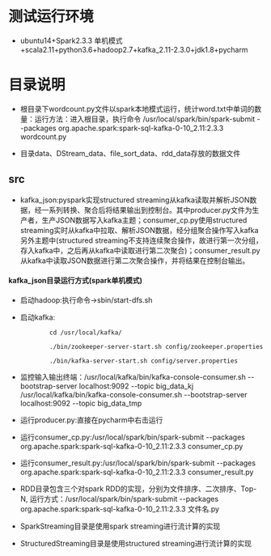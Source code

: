 
# 测试运行环境
- ubuntu14+Spark2.3.3 单机模式+scala2.11+python3.6+hadoop2.7+kafka_2.11-2.3.0+jdk1.8+pycharm


# 目录说明
- 根目录下wordcount.py文件以spark本地模式运行，统计word.txt中单词的数量：运行方法：进入根目录，执行命令 
  /usr/local/spark/bin/spark-submit --packages org.apache.spark:spark-sql-kafka-0-10_2.11:2.3.3 wordcount.py

- 目录data、DStream_data、file_sort_data、rdd_data存放的数据文件

## src
- kafka_json:pyspark实现structured streaming从kafka读取并解析JSON数据，经一系列转换、聚合后将结果输出到控制台。其中producer.py文件为生产者，生产JSON数据写入kafka主题；consumer_cp.py使用structured streaming实时从kafka中拉取、解析JSON数据，经分组聚合操作写入kafka另外主题中(structured streaming不支持连续聚合操作，故进行第一次分组，存入kafka中，之后再从kafka中读取进行第二次聚合)；consumer_result.py从kafka中读取JSON数据进行第二次聚合操作，并将结果在控制台输出。
#### kafka_json目录运行方式(spark单机模式)
- 启动hadoop:执行命令->sbin/start-dfs.sh
- 启动kafka:
              
              cd /usr/local/kafka/
              
              ./bin/zookeeper-server-start.sh config/zookeeper.properties
              
              ./bin/kafka-server-start.sh config/server.properties
- 监控输入输出终端：/usr/local/kafka/bin/kafka-console-consumer.sh --bootstrap-server localhost:9092 --topic big_data_kj
                  /usr/local/kafka/bin/kafka-console-consumer.sh --bootstrap-server localhost:9092 --topic big_data_tmp
- 运行producer.py:直接在pycharm中右击运行
- 运行consumer_cp.py:/usr/local/spark/bin/spark-submit --packages org.apache.spark:spark-sql-kafka-0-10_2.11:2.3.3 consumer_cp.py
- 运行consumer_result.py:/usr/local/spark/bin/spark-submit --packages org.apache.spark:spark-sql-kafka-0-10_2.11:2.3.3 consumer_result.py

- RDD目录包含三个对spark RDD的实现，分别为文件排序、二次排序、Top-N,
  运行方式：/usr/local/spark/bin/spark-submit --packages org.apache.spark:spark-sql-kafka-0-10_2.11:2.3.3 文件名.py
- SparkStreaming目录是使用spark streaming进行流计算的实现
- StructuredStreaming目录是使用structured streaming进行流计算的实现 
